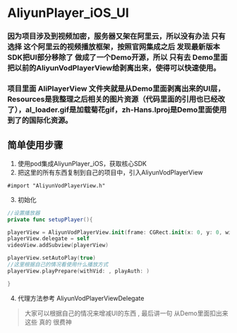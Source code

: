 # AliyunPlayer_iOS_UI


### 因为项目涉及到视频加密，服务器又架在阿里云，所以没有办法 只有选择 这个阿里云的视频播放框架，按照官网集成之后 发现最新版本SDK把UI部分移除了 做成了一个Demo开源，所以 只有去 Demo里面把以前的AliyunVodPlayerView给剥离出来，使得可以快速使用。

### 项目里面 AliPlayerView 文件夹就是从Demo里面剥离出来的UI层，Resources是我整理之后相关的图片资源（代码里面的引用也已经改了），al_loader.gif是加载菊花gif，zh-Hans.lproj是Demo里面使用到了的国际化资源。


## 简单使用步骤
1. 使用pod集成AliyunPlayer_iOS，获取核心SDK
2. 把这里的所有东西复制到自己的项目中，引入AliyunVodPlayerView
```objc
#import "AliyunVodPlayerView.h"
```
3. 初始化
```swift
//设置播放器
private func setupPlayer(){

playerView = AliyunVodPlayerView.init(frame: CGRect.init(x: 0, y: 0, width: ConstData.SCREEN_WIDTH, height: ConstData.SCREEN_WIDTH))
playerView.delegate = self
videoView.addSubview(playerView)

playerView.setAutoPlay(true)
//这里根据自己的情况看使用什么播放方式
playerView.playPrepare(withVid: , playAuth: )

}
```
4. 代理方法参考 AliyunVodPlayerViewDelegate

> 大家可以根据自己的情况来增减UI的东西 , 最后讲一句 从Demo里面扣出来这些 真的 很费神
